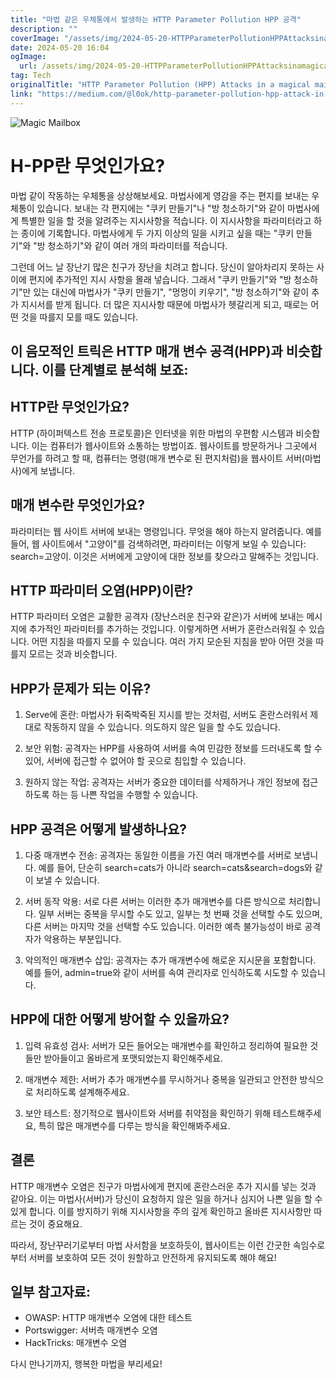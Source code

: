 ```yaml
---
title: "마법 같은 우체통에서 발생하는 HTTP Parameter Pollution HPP 공격"
description: ""
coverImage: "/assets/img/2024-05-20-HTTPParameterPollutionHPPAttacksinamagicalmailbox_0.png"
date: 2024-05-20 16:04
ogImage:
  url: /assets/img/2024-05-20-HTTPParameterPollutionHPPAttacksinamagicalmailbox_0.png
tag: Tech
originalTitle: "HTTP Parameter Pollution (HPP) Attacks in a magical mailbox!"
link: "https://medium.com/@l0ok/http-parameter-pollution-hpp-attack-in-a-magical-mailbox-c84e2dee4a02"
---
```


![Magic Mailbox](/assets/img/2024-05-20-HTTPParameterPollutionHPPAttacksinamagicalmailbox_0.png)

# H-PP란 무엇인가요?

마법 같이 작동하는 우체통을 상상해보세요. 마법사에게 영감을 주는 편지를 보내는 우체통이 있습니다. 보내는 각 편지에는 "쿠키 만들기"나 "방 청소하기"와 같이 마법사에게 특별한 일을 할 것을 알려주는 지시사항을 적습니다. 이 지시사항을 파라미터라고 하는 종이에 기록합니다. 마법사에게 두 가지 이상의 일을 시키고 싶을 때는 "쿠키 만들기"와 "방 청소하기"와 같이 여러 개의 파라미터를 적습니다.

그런데 어느 날 장난기 많은 친구가 장난을 치려고 합니다. 당신이 알아차리지 못하는 사이에 편지에 추가적인 지시 사항을 몰래 넣습니다. 그래서 "쿠키 만들기"와 "방 청소하기"만 있는 대신에 마법사가 "쿠키 만들기", "멍멍이 키우기", "방 청소하기"와 같이 추가 지시서를 받게 됩니다. 더 많은 지시사항 때문에 마법사가 헷갈리게 되고, 때로는 어떤 것을 따를지 모를 때도 있습니다.

<div class="content-ad"></div>

## 이 음모적인 트릭은 HTTP 매개 변수 공격(HPP)과 비슷합니다. 이를 단계별로 분석해 보죠:

## HTTP란 무엇인가요?

HTTP (하이퍼텍스트 전송 프로토콜)은 인터넷을 위한 마법의 우편함 시스템과 비슷합니다. 이는 컴퓨터가 웹사이트와 소통하는 방법이죠. 웹사이트를 방문하거나 그곳에서 무언가를 하려고 할 때, 컴퓨터는 명령(매개 변수로 된 편지처럼)을 웹사이트 서버(마법사)에게 보냅니다.

## 매개 변수란 무엇인가요?

<div class="content-ad"></div>

파라미터는 웹 사이트 서버에 보내는 명령입니다. 무엇을 해야 하는지 알려줍니다. 예를 들어, 웹 사이트에서 "고양이"를 검색하려면, 파라미터는 이렇게 보일 수 있습니다: search=고양이. 이것은 서버에게 고양이에 대한 정보를 찾으라고 말해주는 것입니다.

## HTTP 파라미터 오염(HPP)이란?

HTTP 파라미터 오염은 교활한 공격자 (장난스러운 친구와 같은)가 서버에 보내는 메시지에 추가적인 파라미터를 추가하는 것입니다. 이렇게하면 서버가 혼란스러워질 수 있습니다. 어떤 지침을 따를지 모를 수 있습니다. 여러 가지 모순된 지침을 받아 어떤 것을 따를지 모르는 것과 비슷합니다.

## HPP가 문제가 되는 이유?

<div class="content-ad"></div>

1. Serve에 혼란: 마법사가 뒤죽박죽된 지시를 받는 것처럼, 서버도 혼란스러워서 제대로 작동하지 않을 수 있습니다. 의도하지 않은 일을 할 수도 있습니다.

2. 보안 위험: 공격자는 HPP를 사용하여 서버를 속여 민감한 정보를 드러내도록 할 수 있어, 서버에 접근할 수 없어야 할 곳으로 침입할 수 있습니다.

3. 원하지 않는 작업: 공격자는 서버가 중요한 데이터를 삭제하거나 개인 정보에 접근하도록 하는 등 나쁜 작업을 수행할 수 있습니다.

## HPP 공격은 어떻게 발생하나요?

<div class="content-ad"></div>

1. 다중 매개변수 전송: 공격자는 동일한 이름을 가진 여러 매개변수를 서버로 보냅니다. 예를 들어, 단순히 search=cats가 아니라 search=cats&search=dogs와 같이 보낼 수 있습니다.

2. 서버 동작 악용: 서로 다른 서버는 이러한 추가 매개변수를 다른 방식으로 처리합니다. 일부 서버는 중복을 무시할 수도 있고, 일부는 첫 번째 것을 선택할 수도 있으며, 다른 서버는 마지막 것을 선택할 수도 있습니다. 이러한 예측 불가능성이 바로 공격자가 악용하는 부분입니다.

3. 악의적인 매개변수 삽입: 공격자는 추가 매개변수에 해로운 지시문을 포함합니다. 예를 들어, admin=true와 같이 서버를 속여 관리자로 인식하도록 시도할 수 있습니다.

## HPP에 대한 어떻게 방어할 수 있을까요?

<div class="content-ad"></div>

1. 입력 유효성 검사: 서버가 모든 들어오는 매개변수를 확인하고 정리하여 필요한 것들만 받아들이고 올바르게 포맷되었는지 확인해주세요.

2. 매개변수 제한: 서버가 추가 매개변수를 무시하거나 중복을 일관되고 안전한 방식으로 처리하도록 설계해주세요.

3. 보안 테스트: 정기적으로 웹사이트와 서버를 취약점을 확인하기 위해 테스트해주세요, 특히 많은 매개변수를 다루는 방식을 확인해봐주세요.

## 결론

<div class="content-ad"></div>

HTTP 매개변수 오염은 친구가 마법사에게 편지에 혼란스러운 추가 지시를 넣는 것과 같아요. 이는 마법사(서버)가 당신이 요청하지 않은 일을 하거나 심지어 나쁜 일을 할 수 있게 합니다. 이를 방지하기 위해 지시사항을 주의 깊게 확인하고 올바른 지시사항만 따르는 것이 중요해요.

따라서, 장난꾸러기로부터 마법 사서함을 보호하듯이, 웹사이트는 이런 간굿한 속임수로부터 서버를 보호하여 모든 것이 원할하고 안전하게 유지되도록 해야 해요!

## 일부 참고자료:

- OWASP: HTTP 매개변수 오염에 대한 테스트
- Portswigger: 서버측 매개변수 오염
- HackTricks: 매개변수 오염

<div class="content-ad"></div>

다시 만나기까지, 행복한 마법을 부리세요!
